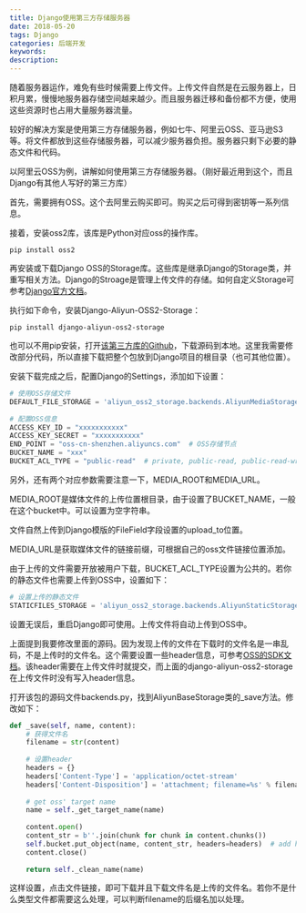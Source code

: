 ```yaml
---
title: Django使用第三方存储服务器
date: 2018-05-20
tags: Django
categories: 后端开发
keywords: 
description: 
---
```


随着服务器运作，难免有些时候需要上传文件。上传文件自然是在云服务器上，日积月累，慢慢地服务器存储空间越来越少。而且服务器迁移和备份都不方便，使用这些资源时也占用大量服务器流量。

较好的解决方案是使用第三方存储服务器，例如七牛、阿里云OSS、亚马逊S3等。将文件都放到这些存储服务器，可以减少服务器负担。服务器只剩下必要的静态文件和代码。



以阿里云OSS为例，讲解如何使用第三方存储服务器。（刚好最近用到这个，而且Django有其他人写好的第三方库）

首先，需要拥有OSS。这个去阿里云购买即可。购买之后可得到密钥等一系列信息。

接着，安装oss2库，该库是Python对应oss的操作库。

```shell
pip install oss2
```



再安装或下载Django OSS的Storage库。这些库是继承Django的Storage类，并重写相关方法。Django的Stroage是管理上传文件的存储。如何自定义Storage可参考[Django官方文档](https://docs.djangoproject.com/en/1.11/howto/custom-file-storage/)。

执行如下命令，安装Django-Aliyun-OSS2-Storage：

```shell
pip install django-aliyun-oss2-storage
```



也可以不用pip安装，打开[该第三方库的Github](https://github.com/xiewenya/django-aliyun-oss2-storage)，下载源码到本地。这里我需要修改部分代码，所以直接下载把整个包放到Django项目的根目录（也可其他位置）。

安装下载完成之后，配置Django的Settings，添加如下设置：

```python
# 使用OSS存储文件
DEFAULT_FILE_STORAGE = 'aliyun_oss2_storage.backends.AliyunMediaStorage'
 
# 配置OSS信息
ACCESS_KEY_ID = "xxxxxxxxxxx"
ACCESS_KEY_SECRET = "xxxxxxxxxxx"
END_POINT = "oss-cn-shenzhen.aliyuncs.com"  # OSS存储节点
BUCKET_NAME = "xxx"
BUCKET_ACL_TYPE = "public-read"  # private, public-read, public-read-write
```



另外，还有两个对应参数需要注意一下，MEDIA_ROOT和MEDIA_URL。

MEDIA_ROOT是媒体文件的上传位置根目录，由于设置了BUCKET_NAME，一般在这个bucket中。可以设置为空字符串。

文件自然上传到Django模版的FileField字段设置的upload_to位置。

MEDIA_URL是获取媒体文件的链接前缀，可根据自己的oss文件链接位置添加。



由于上传的文件需要开放被用户下载，BUCKET_ACL_TYPE设置为公共的。若你的静态文件也需要上传到OSS中，设置如下：

```python
# 设置上传的静态文件
STATICFILES_STORAGE = 'aliyun_oss2_storage.backends.AliyunStaticStorage'
```



设置无误后，重启Django即可使用。上传文件将自动上传到OSS中。

上面提到我要修改里面的源码。因为发现上传的文件在下载时的文件名是一串乱码，不是上传时的文件名。这个需要设置一些header信息，可参考[OSS的SDK文档](https://help.aliyun.com/document_detail/31978.html?spm=5176.doc31859.2.1.2jOIPWhttps://github.com/xiewenya/django-aliyun-oss2-storage)。该header需要在上传文件时就提交，而上面的django-aliyun-oss2-storage在上传文件时没有写入header信息。

打开该包的源码文件backends.py，找到AliyunBaseStorage类的_save方法。修改如下：

```python
def _save(self, name, content):
    # 获得文件名
    filename = str(content)
 
    # 设置header
    headers = {}
    headers['Content-Type'] = 'application/octet-stream'
    headers['Content-Disposition'] = 'attachment; filename=%s' % filename
 
    # get oss' target name
    name = self._get_target_name(name)
 
    content.open()
    content_str = b''.join(chunk for chunk in content.chunks())
    self.bucket.put_object(name, content_str, headers=headers)  # add headers
    content.close()
 
    return self._clean_name(name)
```



这样设置，点击文件链接，即可下载并且下载文件名是上传的文件名。若你不是什么类型文件都需要这么处理，可以判断filename的后缀名加以处理。
